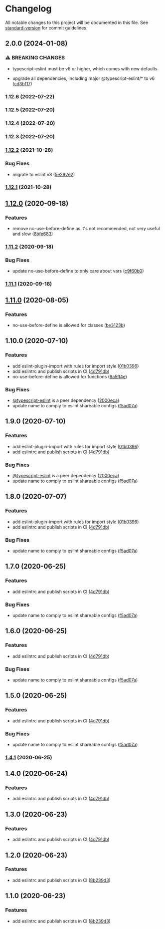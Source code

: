 # Changelog

All notable changes to this project will be documented in this file. See [standard-version](https://github.com/conventional-changelog/standard-version) for commit guidelines.

## 2.0.0 (2024-01-08)


### ⚠ BREAKING CHANGES

* typescript-eslint must be v6 or higher, which comes with new defaults

* upgrade all dependencies, including major @typescript-eslint/* to v6 ([cd3bf17](https://github.com/buildigo/eslint-config-typescript/commit/cd3bf175e2565a76f24ef21296f8ba8b518f24b7))

### 1.12.6 (2022-07-22)

### 1.12.5 (2022-07-20)

### 1.12.4 (2022-07-20)

### 1.12.3 (2022-07-20)

### [1.12.2](https://gitlab.com/buildigo.org/common/eslint-config-typescript/compare/1.12.1...1.12.2) (2021-10-28)


### Bug Fixes

* migrate to eslint v8 ([5e292e2](https://gitlab.com/buildigo.org/common/eslint-config-typescript/commit/5e292e294e90978697a5f95adf2312bd3cb109ec))

### [1.12.1](https://gitlab.com/buildigo.org/common/eslint-config-typescript/compare/1.12.0...1.12.1) (2021-10-28)

## [1.12.0](https://gitlab.com/buildigo.org/common/eslint-config-typescript/compare/1.11.2...1.12.0) (2020-09-18)


### Features

* remove no-use-before-define as it's not recommended, not very useful and slow ([8bfe683](https://gitlab.com/buildigo.org/common/eslint-config-typescript/commit/8bfe683c0b98ff6072608acb2d4109747d2bb093))

### [1.11.2](https://gitlab.com/buildigo.org/common/eslint-config-typescript/compare/1.11.1...1.11.2) (2020-09-18)


### Bug Fixes

* update no-use-before-define to only care about vars ([c9f60b0](https://gitlab.com/buildigo.org/common/eslint-config-typescript/commit/c9f60b083820a622761f6cf8e327c16ed534b16d))

### [1.11.1](https://gitlab.com/buildigo.org/common/eslint-config-typescript/compare/1.11.0...1.11.1) (2020-09-18)

## [1.11.0](https://gitlab.com/buildigo.org/common/eslint-config-typescript/compare/1.10.0...1.11.0) (2020-08-05)


### Features

* no-use-before-define is allowed for classes ([be3123b](https://gitlab.com/buildigo.org/common/eslint-config-typescript/commit/be3123bf39fb3f56b67eb80458c37780f97fa7bb))

## 1.10.0 (2020-07-10)


### Features

* add eslint-plugin-import with rules for import style ([01b0396](https://gitlab.com/buildigo.org/common/eslint-config-typescript/commit/01b0396b2f7b61cfb65c6c1713c409c51c7d4403))
* add eslintrc and publish scripts in CI ([4d791db](https://gitlab.com/buildigo.org/common/eslint-config-typescript/commit/4d791db65216eaf5c200aa97ba07d211420ef725))
* no-use-before-define is allowed for functions ([9a5ff4e](https://gitlab.com/buildigo.org/common/eslint-config-typescript/commit/9a5ff4e2bf7a3f67c643953fe07d0742ba780791))


### Bug Fixes

* [@typescript-eslint](https://gitlab.com/typescript-eslint) is a peer dependency ([2000eca](https://gitlab.com/buildigo.org/common/eslint-config-typescript/commit/2000eca18fdf7933400976952050279e9c64f1dc))
* update name to comply to eslint shareable configs ([f5ad07a](https://gitlab.com/buildigo.org/common/eslint-config-typescript/commit/f5ad07aad019f66f38c567f81d1b736f2d3b81d0))

## 1.9.0 (2020-07-10)


### Features

* add eslint-plugin-import with rules for import style ([01b0396](https://gitlab.com/buildigo.org/common/eslint-config-typescript/commit/01b0396b2f7b61cfb65c6c1713c409c51c7d4403))
* add eslintrc and publish scripts in CI ([4d791db](https://gitlab.com/buildigo.org/common/eslint-config-typescript/commit/4d791db65216eaf5c200aa97ba07d211420ef725))


### Bug Fixes

* [@typescript-eslint](https://gitlab.com/typescript-eslint) is a peer dependency ([2000eca](https://gitlab.com/buildigo.org/common/eslint-config-typescript/commit/2000eca18fdf7933400976952050279e9c64f1dc))
* update name to comply to eslint shareable configs ([f5ad07a](https://gitlab.com/buildigo.org/common/eslint-config-typescript/commit/f5ad07aad019f66f38c567f81d1b736f2d3b81d0))

## 1.8.0 (2020-07-07)


### Features

* add eslint-plugin-import with rules for import style ([01b0396](https://gitlab.com/buildigo.org/common/eslint-config-typescript/commit/01b0396b2f7b61cfb65c6c1713c409c51c7d4403))
* add eslintrc and publish scripts in CI ([4d791db](https://gitlab.com/buildigo.org/common/eslint-config-typescript/commit/4d791db65216eaf5c200aa97ba07d211420ef725))


### Bug Fixes

* update name to comply to eslint shareable configs ([f5ad07a](https://gitlab.com/buildigo.org/common/eslint-config-typescript/commit/f5ad07aad019f66f38c567f81d1b736f2d3b81d0))

## 1.7.0 (2020-06-25)


### Features

* add eslintrc and publish scripts in CI ([4d791db](https://gitlab.com/buildigo.org/common/eslint-config-typescript/commit/4d791db65216eaf5c200aa97ba07d211420ef725))


### Bug Fixes

* update name to comply to eslint shareable configs ([f5ad07a](https://gitlab.com/buildigo.org/common/eslint-config-typescript/commit/f5ad07aad019f66f38c567f81d1b736f2d3b81d0))

## 1.6.0 (2020-06-25)


### Features

* add eslintrc and publish scripts in CI ([4d791db](https://gitlab.com/buildigo.org/common/eslint-config-typescript/commit/4d791db65216eaf5c200aa97ba07d211420ef725))


### Bug Fixes

* update name to comply to eslint shareable configs ([f5ad07a](https://gitlab.com/buildigo.org/common/eslint-config-typescript/commit/f5ad07aad019f66f38c567f81d1b736f2d3b81d0))

## 1.5.0 (2020-06-25)


### Features

* add eslintrc and publish scripts in CI ([4d791db](https://gitlab.com/buildigo.org/common/eslint/commit/4d791db65216eaf5c200aa97ba07d211420ef725))


### Bug Fixes

* update name to comply to eslint shareable configs ([f5ad07a](https://gitlab.com/buildigo.org/common/eslint/commit/f5ad07aad019f66f38c567f81d1b736f2d3b81d0))

### [1.4.1](https://gitlab.com/buildigo.org/common/eslint/compare/1.4.0...1.4.1) (2020-06-25)

## 1.4.0 (2020-06-24)


### Features

* add eslintrc and publish scripts in CI ([4d791db](https://gitlab.com/buildigo.org/common/eslint/commit/4d791db65216eaf5c200aa97ba07d211420ef725))

## 1.3.0 (2020-06-23)


### Features

* add eslintrc and publish scripts in CI ([4d791db](https://gitlab.com/buildigo.org/common/eslint/commit/4d791db65216eaf5c200aa97ba07d211420ef725))

## 1.2.0 (2020-06-23)


### Features

* add eslintrc and publish scripts in CI ([8b239d3](https://gitlab.com/buildigo.org/common/eslint/commit/8b239d388c58578e82c63e88fba1852d7d6d540d))

## 1.1.0 (2020-06-23)


### Features

* add eslintrc and publish scripts in CI ([8b239d3](https://gitlab.com/buildigo.org/common/eslint/commit/8b239d388c58578e82c63e88fba1852d7d6d540d))
